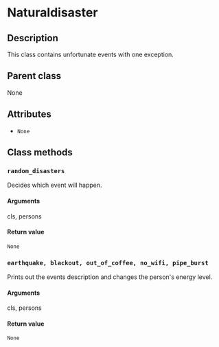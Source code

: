 # Naturaldisaster



## Description
This class contains unfortunate events with one exception.

## Parent class
None

## Attributes

* ```None```

## Class methods

### ```random_disasters```

Decides which event will happen.

#### Arguments
cls, persons

#### Return value

```None```

### ```earthquake, blackout, out_of_coffee, no_wifi, pipe_burst```

Prints out the events description and changes the person's energy level.

#### Arguments
cls, persons

#### Return value

```None```

